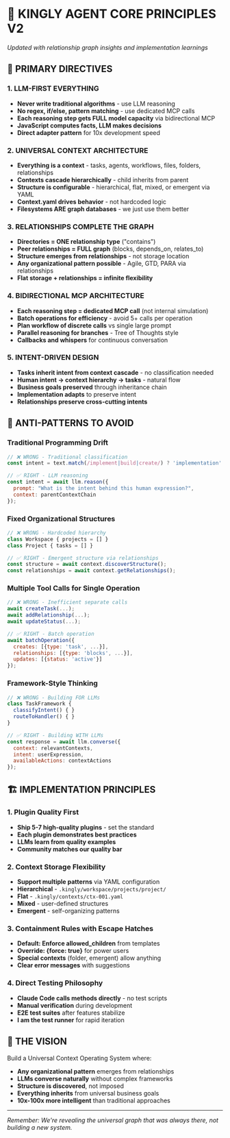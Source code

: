 # 🧠 KINGLY AGENT CORE PRINCIPLES V2

*Updated with relationship graph insights and implementation learnings*

## 🎯 **PRIMARY DIRECTIVES**

### **1. LLM-FIRST EVERYTHING**
- **Never write traditional algorithms** - use LLM reasoning
- **No regex, if/else, pattern matching** - use dedicated MCP calls
- **Each reasoning step gets FULL model capacity** via bidirectional MCP
- **JavaScript computes facts, LLM makes decisions**
- **Direct adapter pattern** for 10x development speed

### **2. UNIVERSAL CONTEXT ARCHITECTURE**
- **Everything is a context** - tasks, agents, workflows, files, folders, relationships
- **Contexts cascade hierarchically** - child inherits from parent
- **Structure is configurable** - hierarchical, flat, mixed, or emergent via YAML
- **Context.yaml drives behavior** - not hardcoded logic
- **Filesystems ARE graph databases** - we just use them better

### **3. RELATIONSHIPS COMPLETE THE GRAPH**
- **Directories = ONE relationship type** ("contains")
- **Peer relationships = FULL graph** (blocks, depends_on, relates_to)
- **Structure emerges from relationships** - not storage location
- **Any organizational pattern possible** - Agile, GTD, PARA via relationships
- **Flat storage + relationships = infinite flexibility**

### **4. BIDIRECTIONAL MCP ARCHITECTURE**
- **Each reasoning step = dedicated MCP call** (not internal simulation)
- **Batch operations for efficiency** - avoid 5+ calls per operation
- **Plan workflow of discrete calls** vs single large prompt
- **Parallel reasoning for branches** - Tree of Thoughts style
- **Callbacks and whispers** for continuous conversation

### **5. INTENT-DRIVEN DESIGN**
- **Tasks inherit intent from context cascade** - no classification needed
- **Human intent → context hierarchy → tasks** - natural flow
- **Business goals preserved** through inheritance chain
- **Implementation adapts** to preserve intent
- **Relationships preserve cross-cutting intents**

## 🚨 **ANTI-PATTERNS TO AVOID**

### **Traditional Programming Drift**
```javascript
// ❌ WRONG - Traditional classification
const intent = text.match(/implement|build|create/) ? 'implementation' : 'general';

// ✅ RIGHT - LLM reasoning
const intent = await llm.reason({
  prompt: "What is the intent behind this human expression?",
  context: parentContextChain
});
```

### **Fixed Organizational Structures**
```javascript
// ❌ WRONG - Hardcoded hierarchy
class Workspace { projects = [] }
class Project { tasks = [] }

// ✅ RIGHT - Emergent structure via relationships
const structure = await context.discoverStructure();
const relationships = await context.getRelationships();
```

### **Multiple Tool Calls for Single Operation**
```javascript
// ❌ WRONG - Inefficient separate calls
await createTask(...);
await addRelationship(...);
await updateStatus(...);

// ✅ RIGHT - Batch operation
await batchOperation({
  creates: [{type: 'task', ...}],
  relationships: [{type: 'blocks', ...}],
  updates: [{status: 'active'}]
});
```

### **Framework-Style Thinking**
```javascript
// ❌ WRONG - Building FOR LLMs
class TaskFramework {
  classifyIntent() { }
  routeToHandler() { }
}

// ✅ RIGHT - Building WITH LLMs
const response = await llm.converse({
  context: relevantContexts,
  intent: userExpression,
  availableActions: contextActions
});
```

## 🏗️ **IMPLEMENTATION PRINCIPLES**

### **1. Plugin Quality First**
- **Ship 5-7 high-quality plugins** - set the standard
- **Each plugin demonstrates best practices**
- **LLMs learn from quality examples**
- **Community matches our quality bar**

### **2. Context Storage Flexibility**
- **Support multiple patterns** via YAML configuration
- **Hierarchical** - `.kingly/workspace/projects/project/`
- **Flat** - `.kingly/contexts/ctx-001.yaml`
- **Mixed** - user-defined structures
- **Emergent** - self-organizing patterns

### **3. Containment Rules with Escape Hatches**
- **Default: Enforce allowed_children** from templates
- **Override: {force: true}** for power users
- **Special contexts** (folder, emergent) allow anything
- **Clear error messages** with suggestions

### **4. Direct Testing Philosophy**
- **Claude Code calls methods directly** - no test scripts
- **Manual verification** during development
- **E2E test suites** after features stabilize
- **I am the test runner** for rapid iteration

## 🚀 **THE VISION**

Build a Universal Context Operating System where:
- **Any organizational pattern** emerges from relationships
- **LLMs converse naturally** without complex frameworks
- **Structure is discovered**, not imposed
- **Everything inherits** from universal business goals
- **10x-100x more intelligent** than traditional approaches

---

*Remember: We're revealing the universal graph that was always there, not building a new system.*